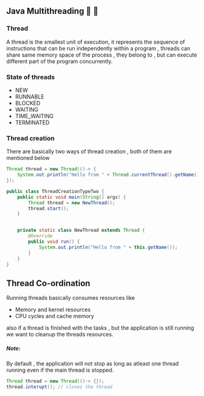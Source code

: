 ## Java Multithreading :tada: :rocket:

### Thread
A thread is the smallest unit of execution, it represents the sequence of instructions that can be run independently within a program
, threads can share same memory space of the process , they belong to , but can execute different part of the program concurrently.



### State of threads
- NEW
- RUNNABLE
- BLOCKED
- WAITING
- TIME_WAITING
- TERMINATED

### Thread creation
There are basically two ways of thread creation , both of them are mentioned below

```java
Thread thread = new Thread(()-> {
    System.out.println("Hello from " + Thread.currentThread().getName());
});
```


```java
public class ThreadCreationTypeTwo {
    public static void main(String[] args) {
        Thread thread = new NewThread();
        thread.start();
    }


    private static class NewThread extends Thread {
        @Override
        public void run() {
            System.out.println("Hello from " + this.getName());
        }
    }
}
```

## Thread Co-ordination
Running threads basically consumes resources like
- Memory and kernel resources
- CPU cycles and cache memory

also if a thread is finished with the tasks , but the application is still running we want to cleanup the threads resources.

##### Note:
By default , the application will not stop as long as atleast one thread running even if the main thread is stopped.

```java
Thread thread = new Thread(()-> {});
thread.interupt(); // closes the thread
```